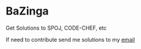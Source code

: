 # BaZinga
Get Solutions to SPOJ, CODE-CHEF, etc

If need to contribute send me solutions to my [email](mailto:tusharmudgal3@gmail.com)
